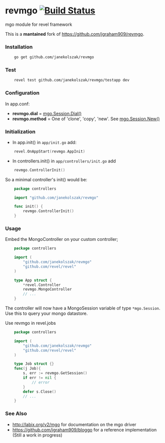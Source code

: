 revmgo [![Build Status](https://travis-ci.org/janekolszak/revmgo.svg?branch=master)](https://travis-ci.org/janekolszak/revmgo)
======
mgo module for revel framework

This is a **mantained** fork of https://github.com/jgraham909/revmgo.

### Installation
``` bash
    go get github.com/janekolszak/revmgo
```
### Test
``` bash
    revel test github.com/janekolszak/revmgo/testapp dev
```
### Configuration
In app.conf:
- **revmgo.dial** = [mgo.Session.Dial()](http://godoc.org/labix.org/v2/mgo#Dial)
- **revmgo.method** = One of 'clone', 'copy', 'new'. See [mgo.Session.New()](http://godoc.org/labix.org/v2/mgo#Session.New)

### Initialization
- In app.init() in `app/init.go` add:
``` go
    revel.OnAppStart(revmgo.AppInit)
```

- In controllers.init() in `app/controllers/init.go` add
``` go
    revmgo.ControllerInit()
```
So a minimal controller's init() would be:

``` go
    package controllers

    import "github.com/janekolszak/revmgo"

    func init() {
        revmgo.ControllerInit()
    }
```

### Usage
Embed the MongoController on your custom controller;
``` go
    package controllers

    import (
        "github.com/janekolszak/revmgo"
        "github.com/revel/revel"
    )

    type App struct {
        *revel.Controller
        revmgo.MongoController
  		// ...
  	}
```
The controller will now have a MongoSession variable of type `*mgo.Session`. Use this to query your mongo datastore.

Use revmgo in revel.jobs
``` go
    package controllers

    import (
        "github.com/janekolszak/revmgo"
        "github.com/revel/revel"
    )

    type Job struct {}
    func(j Job){
        s, err := revmgo.GetSession()
        if err != nil {
            // error
        }
        defer s.Close()
        // ...
    }
```
### See Also

*  http://labix.org/v2/mgo for documentation on the mgo driver
*  https://github.com/jgraham909/bloggo for a reference implementation (Still a work in progress)


